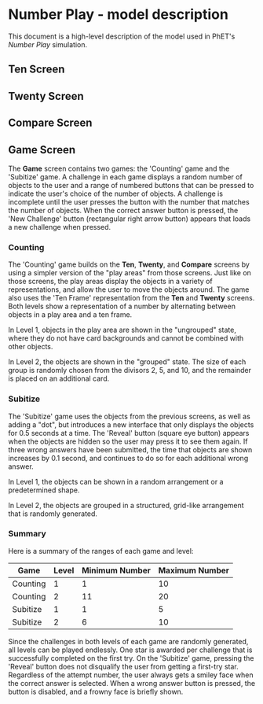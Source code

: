 # Number Play - model description

This document is a high-level description of the model used in PhET's _Number Play_ simulation.

## Ten Screen

## Twenty Screen

## Compare Screen

## Game Screen

The **Game** screen contains two games: the 'Counting' game and the 'Subitize' game. A challenge in each game displays a
random number of objects to the user and a range of numbered buttons that can be pressed to indicate
the user's choice of the number of objects. A challenge is incomplete until the user presses the button with 
the number that matches the number of objects. When the correct answer button is pressed, the 'New Challenge' button
(rectangular right arrow button) appears that loads a new challenge when pressed.

### Counting

The 'Counting' game builds on the **Ten**, **Twenty**, and **Compare** screens by using a simpler version of the
"play areas" from those screens. Just like on those screens, the play areas display the objects in a variety of 
representations, and allow the user to move the objects around. The game also uses the 'Ten Frame' representation from
the **Ten** and **Twenty** screens. Both levels show a representation of a number by alternating between objects in a 
play area and a ten frame.

In Level 1, objects in the play area are shown in the "ungrouped" state, where they do not
have card backgrounds and cannot be combined with other objects. 

In Level 2, the objects are shown in the "grouped" state. The size of each group is randomly chosen from the divisors
2, 5, and 10, and the remainder is placed on an additional card.

### Subitize

The 'Subitize' game uses the objects from the previous screens, as well as adding a "dot", but introduces a new 
interface that only displays the objects for 0.5 seconds at a time. The 'Reveal' button (square eye button)
appears when the objects are hidden so the user may press it to see them again. If three wrong answers have been 
submitted, the time that objects are shown increases by 0.1 second, and continues to do so for each additional wrong
answer.

In Level 1, the objects can be shown in a random arrangement or a predetermined shape.

In Level 2, the objects are grouped in a structured, grid-like arrangement that is randomly generated.

### Summary
 
Here is a summary of the ranges of each game and level:

Game | Level | Minimum Number | Maximum Number |
--- | --- | --- | --- |
Counting | 1 | 1 | 10 |
Counting | 2 | 11 | 20 |
Subitize | 1 | 1 | 5 |
Subitize | 2 | 6 | 10 |

Since the challenges in both levels of each game are randomly generated, all levels can be played endlessly.
One star is awarded per challenge that is successfully completed on the first try. On the 'Subitize' game,
pressing the 'Reveal' button does not disqualify the user from getting a first-try star. Regardless of the 
attempt number, the user always gets a smiley face when the correct answer is selected. When a wrong answer
button is pressed, the button is disabled, and a frowny face is briefly shown. 

